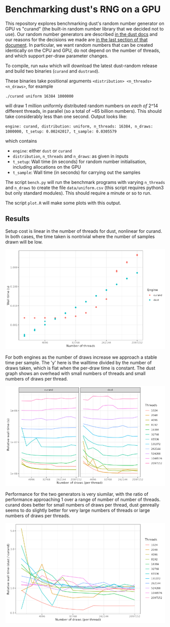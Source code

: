 # Benchmarking dust's RNG on a GPU

This repository explores benchmarking dust's random number generator on GPU vs "curand" (the built-in random number library that we decided not to use).  Our random number generators are described [in the dust docs](https://mrc-ide.github.io/dust/articles/rng.html) and our reasons for the decisions we made are [in the last section of that document](https://mrc-ide.github.io/dust/articles/rng.html#other-packages-with-similar-functionality-1). In particular, we want random numbers that can be created identically on the CPU and GPU, do not depend on the number of threads, and which support per-draw parameter changes.

To compile, run `make` which will download the latest dust-random release and build two binaries (`curand` and `dustrand`).

These binaries take positional arguments `<distribution> <n_threads> <n_draws>`, for example

```
./curand uniform 16384 1000000
```

will draw 1 million uniformly distributed random numbers on _each of_ 2^14 different threads, in parallel (so a total of ~65 billion numbers).  This should take considerably less than one second.  Output looks like:

```
engine: curand, distribution: uniform, n_threads: 16384, n_draws: 1000000, t_setup: 0.00242017, t_sample: 0.0305579
```

which contains

* `engine`: either `dust` or `curand`
* `distribution`, `n_threads` and `n_draws`: as given in inputs
* `t_setup`: Wall time (in seconds) for random number initialisation, including allocations on the GPU
* `t_sample`: Wall time (in seconds) for carrying out the samples

The script `bench.py` will run the benchmark programs with varying `n_threads` and `n_draws` to create the file `data/uniform.csv` (this script requires python3 but only standard modules).  This should require a minute or so to run.

The script `plot.R` will make some plots with this output.

## Results

Setup cost is linear in the number of threads for dust, nonlinear for curand. In both cases, the time taken is nontrivial where the number of samples drawn will be low.

![Plot of setup cost vs number of threads for the two engines](figs/setup.png)

For both engines as the number of draws increase we approach a stable time per sample. The 'y' here is the walltime divided by the number of draws taken, which is flat when the per-draw time is constant. The dust graph shows an overhead with small numbers of threads and small numbers of draws per thread.

![Plot of per-draw timing vs number of draws for the two engines](figs/sample.png)

Performance for the two generators is very siumilar, with the ratio of performance approaching 1 over a range of number of number of threads. curand does better for small numbers of draws per thread, dust genreally seems to do slightly better for very large numbers of threads or large numbers of draws per threads.

![Plot of relative performance vs numbers of draws for the two engines](figs/sample-rel.png)
